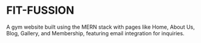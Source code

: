 # FIT-FUSSION
A gym website built using the MERN stack with pages like Home, About Us, Blog, Gallery, and Membership, featuring email integration for inquiries.
